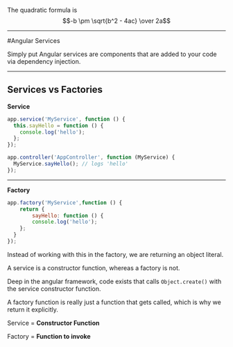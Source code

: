 The quadratic formula is $$-b \pm \sqrt{b^2 - 4ac} \over 2a$$

---

#Angular Services

Simply put Angular services are components that are added to your code via dependency injection.

---

## Services vs Factories

**Service**  

```javascript
app.service('MyService', function () {
  this.sayHello = function () {
    console.log('hello');
  };
});

app.controller('AppController', function (MyService) {
  MyService.sayHello(); // logs 'hello'
});

```

---

**Factory**

```javascript
app.factory('MyService',function () {
	return {
   	 	sayHello: function () {
    	console.log('hello');
    };
  }
});

```

Instead of working with this in the factory, we are returning an object literal.  

A service is a constructor function, whereas a factory is not.

Deep in the angular framework, code exists that calls ```Object.create()``` with the service constructor function.

A factory function is really just a function that gets called, which is why we return it explicitly.

Service = **Constructor Function**

Factory = **Function to invoke**
